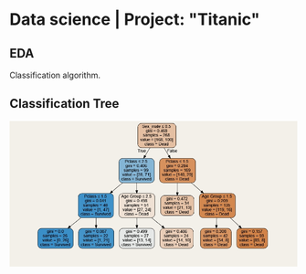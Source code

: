 # Data science | Project: "Titanic"

## EDA


Classification algorithm.


## Classification Tree


![alt text](https://github.com/Aettio/DS_Project_Titanic/blob/main/Images/Classification_Tree.jpg)
